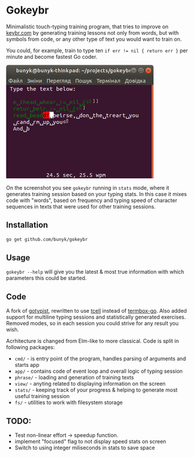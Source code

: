# Gokeybr
Minimalistic touch-typing training program, that tries to improve on [keybr.com](https://www.keybr.com/) by generating training lessons not only from words, but with symbols from code, or any other type of text you would want to train on.

You could, for example, train to type ten `if err != nil { return err }` per minute and become fastest Go coder.

![Screenshot of a Gokeybr session](screenshot.png)

On the screenshot you see `gokeybr` running in `stats` mode, where it generates training session based on your typing stats. In this case it mixes code with "words", based on frequency and typing speed of character sequences in texts that were used for other training sessions.


## Installation

```bash
go get github.com/bunyk/gokeybr
```

## Usage

`gokeybr --help` will give you the latest & most true information with which parameters this could be started.

## Code
A fork of [gotypist](https://github.com/pb-/gotypist), rewritten to use [tcell](https://github.com/gdamore/tcell/) instead of [termbox-go](https://github.com/nsf/termbox-go). Also added support for multiline typing sessions and statistically generated exercises. Removed modes, so in each session you could strive for any result you wish.

Acrhitecture is changed from Elm-like to more classical. Code is split in following packages:

- `cmd/` - is entry point of the program, handles parsing of arguments and starts app
- `app/` - contains code of event loop and overall logic of typing session
- `phrase/` - loading and generation of training texts
- `view/` - anyting related to displaying information on the screen
- `stats/` - keeping track of your progress & helping to generate most useful training session
- `fs/` - utilities to work with filesystem storage

## TODO:

- Test non-linear effort -> speedup function.
- implement "focused" flag to not display speed stats on screen
- Switch to using integer miliseconds in stats to save space
